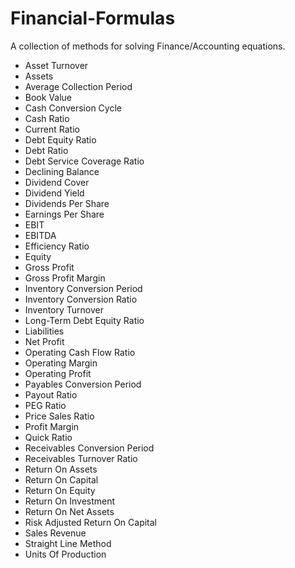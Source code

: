 # Financial-Formulas

A collection of methods for solving Finance/Accounting equations.

* Asset Turnover
* Assets
* Average Collection Period
* Book Value
* Cash Conversion Cycle
* Cash Ratio
* Current Ratio
* Debt Equity Ratio
* Debt Ratio
* Debt Service Coverage Ratio
* Declining Balance
* Dividend Cover
* Dividend Yield
* Dividends Per Share
* Earnings Per Share
* EBIT
* EBITDA
* Efficiency Ratio
* Equity
* Gross Profit
* Gross Profit Margin
* Inventory Conversion Period
* Inventory Conversion Ratio
* Inventory Turnover
* Long-Term Debt Equity Ratio
* Liabilities
* Net Profit
* Operating Cash Flow Ratio
* Operating Margin
* Operating Profit
* Payables Conversion Period
* Payout Ratio
* PEG Ratio
* Price Sales Ratio
* Profit Margin
* Quick Ratio
* Receivables Conversion Period
* Receivables Turnover Ratio
* Return On Assets
* Return On Capital
* Return On Equity
* Return On Investment
* Return On Net Assets
* Risk Adjusted Return On Capital
* Sales Revenue
* Straight Line Method
* Units Of Production
